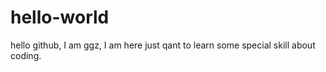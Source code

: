 # hello-world
hello github, I am ggz, I am here just qant to learn some special skill about coding.
